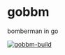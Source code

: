 # gobbm
bomberman in go

[![gobbm-build](https://github.com/tingwei628/gobbm/actions/workflows/build.yml/badge.svg)](https://github.com/tingwei628/gobbm/actions/workflows/build.yml)